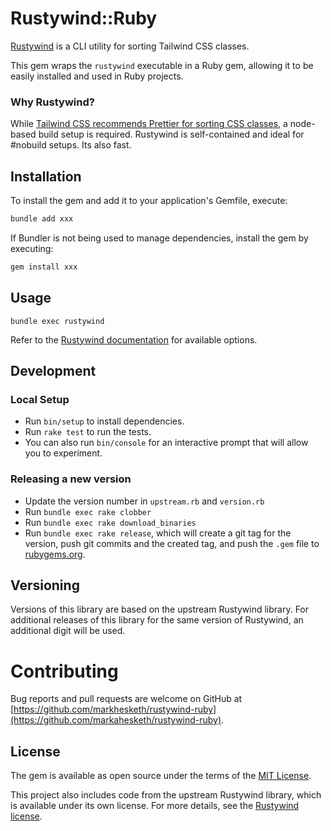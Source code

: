 # Rustywind::Ruby

[Rustywind](https://github.com/avencera/rustywind/) is a CLI utility for sorting Tailwind CSS classes. 

This gem wraps the `rustywind` executable in a Ruby gem, allowing it to be easily installed and used in Ruby projects.

### Why Rustywind?
While [Tailwind CSS recommends Prettier for sorting CSS classes](https://tailwindcss.com/blog/automatic-class-sorting-with-prettier), a node-based build setup is required. Rustywind is self-contained and ideal for #nobuild setups. Its also fast.

## Installation

To install the gem and add it to your application's Gemfile, execute:

```bash
bundle add xxx
```

If Bundler is not being used to manage dependencies, install the gem by executing:

```bash
gem install xxx
```

## Usage

```
bundle exec rustywind
```

Refer to the [Rustywind documentation](https://github.com/avencera/rustywind/blob/master/README.md#usage) for available options.

## Development

### Local Setup 
- Run `bin/setup` to install dependencies.
- Run `rake test` to run the tests. 
- You can also run `bin/console` for an interactive prompt that will allow you to experiment.

### Releasing a new version

- Update the version number in `upstream.rb` and `version.rb`
- Run `bundle exec rake clobber`
- Run `bundle exec rake download_binaries`
- Run `bundle exec rake release`, which will create a git tag for the version, push git commits and the created tag, and push the `.gem` file to [rubygems.org](https://rubygems.org).

## Versioning

Versions of this library are based on the upstream Rustywind library. For additional releases of this library for the same version of Rustywind, an additional digit will be used.

# Contributing

Bug reports and pull requests are welcome on GitHub at [https://github.com/markhesketh/rustywind-ruby](https://github.com/markahesketh/rustywind-ruby).

## License

The gem is available as open source under the terms of the [MIT License](https://opensource.org/licenses/MIT).

This project also includes code from the upstream Rustywind library, which is available under its own license. For more details, see the [Rustywind license](https://github.com/avencera/rustywind/blob/main/LICENSE).
